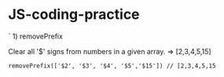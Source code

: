 # **JS-coding-practice**

` 1) removePrefix

Clear all '$' signs from numbers in a given array. => [2,3,4,5,15]

`removePrefix(['$2', '$3', '$4', '$5','$15']) // [2,3,4,5,15`
